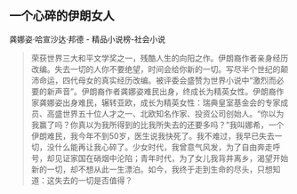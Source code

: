 ## 一个心碎的伊朗女人

龚娜姿·哈宣沙达·邦德  -  精品小说榜-社会小说

> 荣获世界三大和平文学奖之一，残酷人生的向阳之作。伊朗裔作者亲身经历改编。失去一切的人你不要绝望，时间会给你新的一切。写尽半个世纪的颠沛命运，四代母女的真实经历改编。被评委会盛赞为世界小说中“激烈而必要的新声音”。伊朗裔作者龚娜姿难民出身，终成长为精英女性。伊朗裔作家龚娜姿出身难民，辗转亚欧，成长为精英女性：瑞典皇室基金会的专家成员、高盛世界五十位人才之一、北欧知名作家、投资公司创始人。“你以为我赢了吗？你真以为我所得到的比我所失去的还要多吗？”我叫娜希，一个伊朗难民，我今年不到50岁，医生说我快死了。我不难过，我早已失去一切，没什么能再让我心碎了。少女时代，我曾意气风发，为了自由奔走呼号，却见证家国在硝烟中沦陷；青年时代，为了女儿我背井离乡，渴望开始新的一切，却不想从此一生漂泊。如今，我终于走到生命的尽头，只想知道：这失去的一切是否值得？
